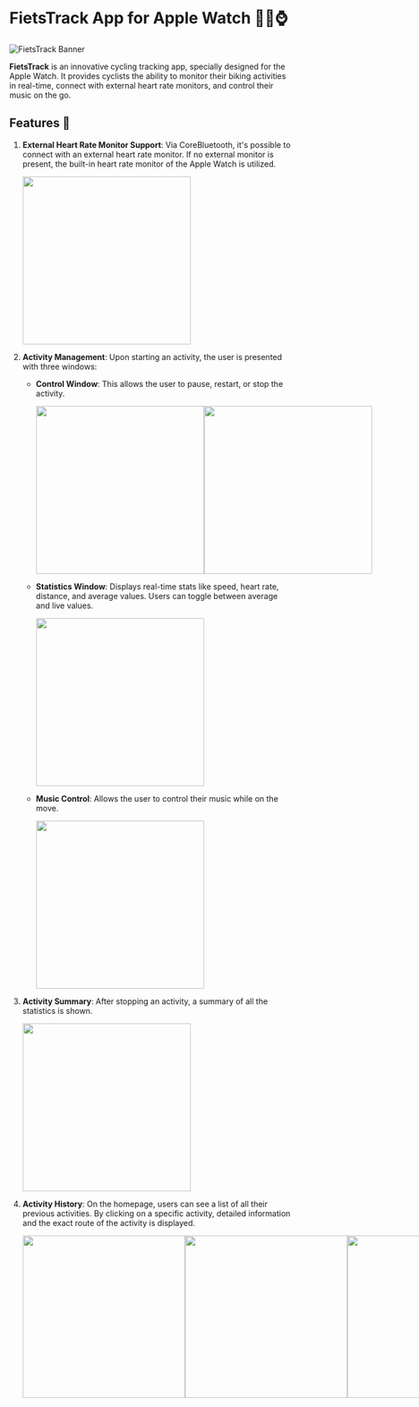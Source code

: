 # FietsTrack App for Apple Watch 🚴‍♂️⌚

![FietsTrack Banner](https://github.com/SanderVanryckeghem/FietsTracker/assets/78733641/da5ce9f6-cb27-437e-9f37-e7c583d4fa1e)

**FietsTrack** is an innovative cycling tracking app, specially designed for the Apple Watch. It provides cyclists the ability to monitor their biking activities in real-time, connect with external heart rate monitors, and control their music on the go.

## Features 🌟

1. **External Heart Rate Monitor Support**: Via CoreBluetooth, it's possible to connect with an external heart rate monitor. If no external monitor is present, the built-in heart rate monitor of the Apple Watch is utilized.

    <img src="https://github.com/SanderVanryckeghem/FietsTracker/assets/78733641/a2aef4e0-b8aa-4880-81b4-19e236776465" width="300">

2. **Activity Management**: Upon starting an activity, the user is presented with three windows:

    - **Control Window**: This allows the user to pause, restart, or stop the activity.
    
        <div style="display: flex; justify-content: space-between;">
            <img src="https://github.com/SanderVanryckeghem/FietsTracker/assets/78733641/53660721-cb57-4c71-8f30-93a1ccb894be" width="300">
            <img src="https://github.com/SanderVanryckeghem/FietsTracker/assets/78733641/c68fe879-67f4-4806-9eb7-1fa02d99842a" width="300">
        </div>
    
    - **Statistics Window**: Displays real-time stats like speed, heart rate, distance, and average values. Users can toggle between average and live values.

        <img src="https://github.com/SanderVanryckeghem/FietsTracker/assets/78733641/e81ba4f9-4bc9-45c1-b4d5-c745c3d39b25" width="300">

    - **Music Control**: Allows the user to control their music while on the move.

        <img src="https://github.com/SanderVanryckeghem/FietsTracker/assets/78733641/d06592ab-e76e-4172-917d-29d2083538b0" width="300">

3. **Activity Summary**: After stopping an activity, a summary of all the statistics is shown.

    <img src="https://github.com/SanderVanryckeghem/FietsTracker/assets/78733641/27c6a342-9d73-40ba-bf11-900e856c25ff" width="300">

4. **Activity History**: On the homepage, users can see a list of all their previous activities. By clicking on a specific activity, detailed information and the exact route of the activity is displayed.

    <div style="display: flex; justify-content: space-between;">
        <img src="https://github.com/SanderVanryckeghem/FietsTracker/assets/78733641/d6c93058-44ec-4edf-90bd-e974f1dc363c" width="290">
        <img src="https://github.com/SanderVanryckeghem/FietsTracker/assets/78733641/46a1ab61-5990-43c5-b05c-65718ffcaee6" width="290">
        <img src="https://github.com/SanderVanryckeghem/FietsTracker/assets/78733641/cb5a52d3-a7da-4f53-a4a7-4201df269671" width="290">
    </div>
